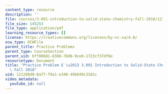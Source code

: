 ```yaml
---
content_type: resource
description: ''
file: courses/3-091-introduction-to-solid-state-chemistry-fall-2018/121280d08a77f9a1e34049b849c33d1c_MIT3_091F18_PPE.pdf
file_size: 145253
file_type: application/pdf
learning_resource_types: []
license: https://creativecommons.org/licenses/by-nc-sa/4.0/
ocw_type: OCWFile
parent_title: Practice Problems
parent_type: CourseSection
parent_uid: bff80681-8388-78d6-9ce8-1723cf37df0e
resourcetype: Document
title: "Practice Problem E \u2013 3.091 Introduction to Solid-State Chemistry \u2013\
  \ Fall 2018"
uid: 121280d0-8a77-f9a1-e340-49b849c33d1c
video_metadata:
  youtube_id: null
---
```

